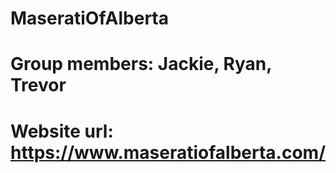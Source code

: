 # MaseratiOfAlberta
# Group members: Jackie, Ryan, Trevor
# Website url: https://www.maseratiofalberta.com/
